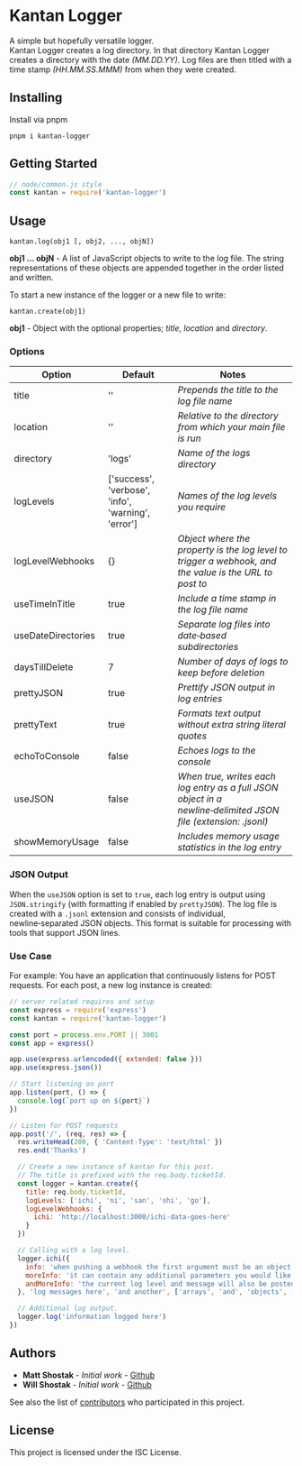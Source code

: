 # Kantan Logger

A simple but hopefully versatile logger.  
Kantan Logger creates a log directory. In that directory Kantan Logger creates a directory with the date *(MM.DD.YY)*. Log files are then titled with a time stamp *(HH.MM.SS.MMM)* from when they were created.

## Installing

Install via pnpm
```
pnpm i kantan-logger
```


## Getting Started
```js
// node/common.js style 
const kantan = require('kantan-logger')
```

## Usage

```
kantan.log(obj1 [, obj2, ..., objN])
```

__obj1 ... objN__ - A list of JavaScript objects to write to the log file. The string representations of these objects are appended together in the order listed and written.

To start a new instance of the logger or a new file to write:
```
kantan.create(obj1)
```
__obj1__ - Object with the optional properties; *title*, *location* and *directory*.

### Options

Option | Default | Notes
--- | --- | ---
title | '' | *Prepends the title to the log file name*
location | '' | *Relative to the directory from which your main file is run*
directory | 'logs' | *Name of the logs directory*
logLevels | ['success', 'verbose', 'info', 'warning', 'error'] | *Names of the log levels you require*
logLevelWebhooks | {} | *Object where the property is the log level to trigger a webhook, and the value is the URL to post to*
useTimeInTitle | true | *Include a time stamp in the log file name*
useDateDirectories | true | *Separate log files into date‑based subdirectories*
daysTillDelete | 7 | *Number of days of logs to keep before deletion*
prettyJSON | true | *Prettify JSON output in log entries*
prettyText | true | *Formats text output without extra string literal quotes*
echoToConsole | false | *Echoes logs to the console*
useJSON | false | *When true, writes each log entry as a full JSON object in a newline‑delimited JSON file (extension: .jsonl)*
showMemoryUsage | false | *Includes memory usage statistics in the log entry*

### JSON Output

When the `useJSON` option is set to `true`, each log entry is output using `JSON.stringify` (with formatting if enabled by `prettyJSON`). The log file is created with a `.jsonl` extension and consists of individual, newline‑separated JSON objects. This format is suitable for processing with tools that support JSON lines.

### Use Case

For example: You have an application that continuously listens for POST requests. For each post, a new log instance is created:

```js
// server related requires and setup
const express = require('express')
const kantan = require('kantan-logger')

const port = process.env.PORT || 3001
const app = express()

app.use(express.urlencoded({ extended: false }))
app.use(express.json())

// Start listening on port
app.listen(port, () => {
  console.log(`port up on ${port}`)
})

// Listen for POST requests
app.post('/', (req, res) => {
  res.writeHead(200, { 'Content-Type': 'text/html' })
  res.end('Thanks')

  // Create a new instance of kantan for this post.
  // The title is prefixed with the req.body.ticketId.
  const logger = kantan.create({
    title: req.body.ticketId,
    logLevels: ['ichi', 'ni', 'san', 'shi', 'go'],
    logLevelWebhooks: {
      ichi: 'http://localhost:3000/ichi-data-goes-here'
    }
  })

  // Calling with a log level.
  logger.ichi({
    info: 'when pushing a webhook the first argument must be an object',
    moreInfo: 'it can contain any additional parameters you would like to post',
    andMoreInfo: 'the current log level and message will also be posted as *level* & *message*'
  }, 'log messages here', 'and another', ['arrays', 'and', 'objects', 'are', 'also', 'ok'])

  // Additional log output.
  logger.log('information logged here')
})
```

## Authors

* **Matt Shostak** - *Initial work* - [Github](https://github.com/shatmostak)
* **Will Shostak** - *Initial work* - [Github](https://github.com/wshostak)

See also the list of [contributors](https://github.com/shatmostak/kantan-logger/contributors) who participated in this project.

## License

This project is licensed under the ISC License.